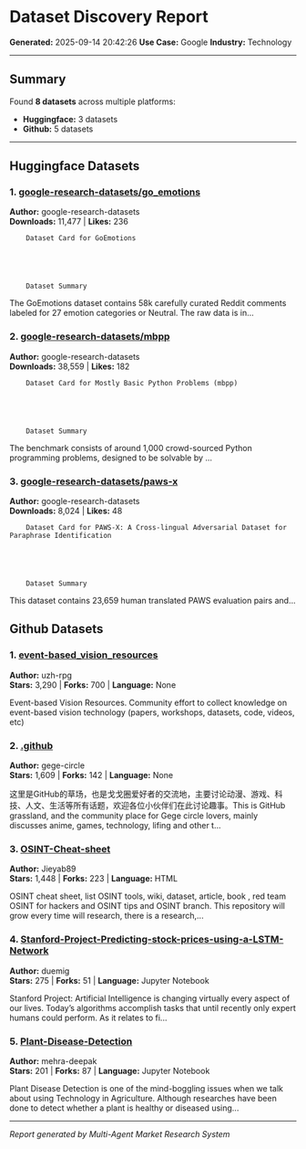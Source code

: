 # Dataset Discovery Report

**Generated:** 2025-09-14 20:42:26
**Use Case:** Google
**Industry:** Technology

---

## Summary

Found **8 datasets** across multiple platforms:

- **Huggingface:** 3 datasets
- **Github:** 5 datasets

---

## Huggingface Datasets

### 1. [google-research-datasets/go_emotions](https://huggingface.co/datasets/google-research-datasets/go_emotions)

**Author:** google-research-datasets  
**Downloads:** 11,477 | **Likes:** 236  


	
		
		Dataset Card for GoEmotions
	


	
		
		Dataset Summary
	

The GoEmotions dataset contains 58k carefully curated Reddit comments labeled for 27 emotion categories or Neutral.
The raw data is in...


### 2. [google-research-datasets/mbpp](https://huggingface.co/datasets/google-research-datasets/mbpp)

**Author:** google-research-datasets  
**Downloads:** 38,559 | **Likes:** 182  


	
		
		Dataset Card for Mostly Basic Python Problems (mbpp)
	


	
		
		Dataset Summary
	

The benchmark consists of around 1,000 crowd-sourced Python programming problems, designed to be solvable by ...


### 3. [google-research-datasets/paws-x](https://huggingface.co/datasets/google-research-datasets/paws-x)

**Author:** google-research-datasets  
**Downloads:** 8,024 | **Likes:** 48  


	
		
		Dataset Card for PAWS-X: A Cross-lingual Adversarial Dataset for Paraphrase Identification
	


	
		
		Dataset Summary
	

This dataset contains 23,659 human translated PAWS evaluation pairs and...


## Github Datasets

### 1. [event-based_vision_resources](https://github.com/uzh-rpg/event-based_vision_resources)

**Author:** uzh-rpg  
**Stars:** 3,290 | **Forks:** 700 | **Language:** None  

Event-based Vision Resources. Community effort to collect knowledge on event-based vision technology (papers, workshops, datasets, code, videos, etc)


### 2. [.github](https://github.com/gege-circle/.github)

**Author:** gege-circle  
**Stars:** 1,609 | **Forks:** 142 | **Language:** None  

这里是GitHub的草场，也是戈戈圈爱好者的交流地，主要讨论动漫、游戏、科技、人文、生活等所有话题，欢迎各位小伙伴们在此讨论趣事。This is GitHub grassland, and the community place for Gege circle lovers, mainly discusses anime, games, technology, lifing and other t...


### 3. [OSINT-Cheat-sheet](https://github.com/Jieyab89/OSINT-Cheat-sheet)

**Author:** Jieyab89  
**Stars:** 1,448 | **Forks:** 223 | **Language:** HTML  

OSINT cheat sheet, list OSINT tools, wiki, dataset, article, book , red team OSINT for hackers and OSINT tips and OSINT branch. This repository will grow every time will research, there is a research,...


### 4. [Stanford-Project-Predicting-stock-prices-using-a-LSTM-Network](https://github.com/duemig/Stanford-Project-Predicting-stock-prices-using-a-LSTM-Network)

**Author:** duemig  
**Stars:** 275 | **Forks:** 51 | **Language:** Jupyter Notebook  

Stanford Project: Artificial Intelligence is changing virtually every aspect of our lives. Today’s algorithms accomplish tasks that until recently only expert humans could perform. As it relates to fi...


### 5. [Plant-Disease-Detection](https://github.com/mehra-deepak/Plant-Disease-Detection)

**Author:** mehra-deepak  
**Stars:** 201 | **Forks:** 87 | **Language:** Jupyter Notebook  

Plant Disease Detection is one of the mind-boggling issues when we talk about using Technology in Agriculture. Although researches have been done to detect whether a plant is healthy or diseased using...


---

*Report generated by Multi-Agent Market Research System*